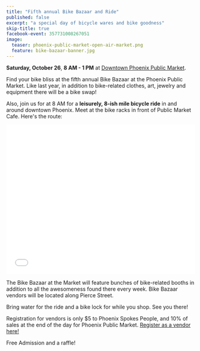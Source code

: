 ```yaml
---
title: "Fifth annual Bike Bazaar and Ride"
published: false
excerpt: "a special day of bicycle wares and bike goodness"
skip-title: true
facebook-event: 357731008267051
image:
  teaser: phoenix-public-market-open-air-market.png
  feature: bike-bazaar-banner.jpg
---
```


**Saturday, October 26**, **8 AM - 1 PM** at [Downtown Phoenix Public Market](http://phxpublicmarket.com/openair/).

Find your bike bliss at the fifth annual Bike Bazaar at the Phoenix Public Market. Like last year, in addition to bike-related clothes, art, jewelry and equipment there will be a bike swap!

Also, join us for at 8 AM for a **leisurely, 8-ish mile bicycle ride** in and around downtown Phoenix. Meet at the bike racks in front of Public Market Cafe. Here's the route:

<iframe id="mapmyfitness_route" src="//snippets.mapmycdn.com/routes/view/embedded/2624763766?width=600&height=400&&line_color=E6d90d0d&rgbhex=0d0dd9&distance_markers=0&unit_type=imperial&map_mode=ROADMAP&last_updated=2019-10-08T06:21:06-07:00" height="400px" width="100%" frameborder="0"></iframe>

The Bike Bazaar at the Market will feature bunches of bike-related booths in addition to all the awesomeness found there every week. Bike Bazaar vendors will be located along Pierce Street.

Bring water for the ride and a bike lock for while you shop. See you there!

Registration for vendors is only $5 to Phoenix Spokes People, and 10% of sales at the end of the day for Phoenix Public Market. [Register as a vendor here!](http://psp.bike/bazaarvendor)

Free Admission and a raffle!

